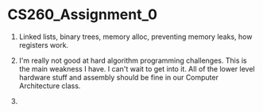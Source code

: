 # CS260_Assignment_0


1. Linked lists, binary trees, memory alloc, preventing memory leaks, how registers work.

2. I'm really not good at hard algorithm programming challenges. This is the main weakness I have. I can't wait to get into it. All of the lower level hardware stuff and assembly should be fine in our Computer Architecture class. 

3. 


